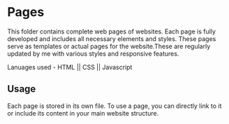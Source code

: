 # Pages

This folder contains complete web pages of websites. Each page is fully developed and includes all necessary elements and styles. These pages serve as templates or actual pages for the website.These are regularly updated by me with various styles and responsive features.

Lanuages used - HTML || CSS || Javascript

## Usage

Each page is stored in its own file. To use a page, you can directly link to it or include its content in your main website structure.

